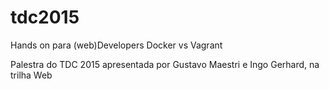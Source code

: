 # tdc2015
Hands on para (web)Developers Docker vs Vagrant

Palestra do TDC 2015 apresentada por Gustavo Maestri e Ingo Gerhard, na trilha Web
